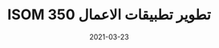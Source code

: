 ---
# Page title عنوان الصفحة 
title: ISOM 350 تطوير تطبيقات الاعمال 

linktitle:  تحسين التصميم


# Date page published #تاريخ نشر الصفحة 

date: 2021-03-23
 
# Academic page type (do not modify).
#(لا تقم بالتعديل)نوع صفحة الاكاديمية
type: book

weight: 9

draft: True


---